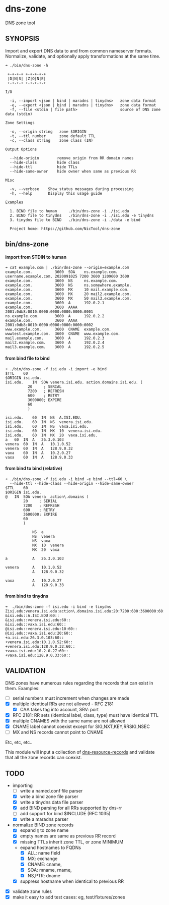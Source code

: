# dns-zone

DNS zone tool

## SYNOPSIS

Import and export DNS data to and from common nameserver formats. Normalize, validate, and optionally apply transformations at the same time.


````
➜ ./bin/dns-zone -h

 +-+-+-+ +-+-+-+-+
 |D|N|S| |Z|O|N|E|
 +-+-+-+ +-+-+-+-+

I/O

  -i, --import <json | bind | maradns | tinydns>   zone data format
  -e, --export <json | bind | maradns | tinydns>   zone data format
  -f, --file <stdin | file path>                   source of DNS zone data (stdin)

Zone Settings

  -o, --origin string   zone $ORIGIN
  -t, --ttl number      zone default TTL
  -c, --class string    zone class (IN)

Output Options

  --hide-origin        remove origin from RR domain names
  --hide-class         hide class
  --hide-ttl           hide TTLs
  --hide-same-owner    hide owner when same as previous RR

Misc

  -v, --verbose    Show status messages during processing
  -h, --help       Display this usage guide

Examples

  1. BIND file to human     ./bin/dns-zone -i ./isi.edu
  2. BIND file to tinydns   ./bin/dns-zone -i ./isi.edu -e tinydns
  3. tinydns file to BIND   ./bin/dns-zone -i ./data -e bind

  Project home: https://github.com/NicTool/dns-zone
````

## bin/dns-zone

#### import from STDIN to human

````
➜ cat example.com | ./bin/dns-zone --origin=example.com
example.com.          3600  SOA    ns.example.com. username.example.com. 2020091025 7200 3600 1209600 3600
example.com.          3600  NS     ns.example.com.
example.com.          3600  NS     ns.somewhere.example.
example.com.          3600  MX     10 mail.example.com.
example.com.          3600  MX     20 mail2.example.com.
example.com.          3600  MX     50 mail3.example.com.
example.com.          3600  A      192.0.2.1
example.com.          3600  AAAA   2001:0db8:0010:0000:0000:0000:0000:0001
ns.example.com.       3600  A      192.0.2.2
example.com.          3600  AAAA   2001:0db8:0010:0000:0000:0000:0000:0002
www.example.com.      3600  CNAME  example.com.
wwwtest.example.com.  3600  CNAME  www.example.com.
mail.example.com.     3600  A      192.0.2.3
mail2.example.com.    3600  A      192.0.2.4
mail3.example.com.    3600  A      192.0.2.5
````

#### from bind file to bind

````
➜ ./bin/dns-zone -f isi.edu -i import -e bind
$TTL    60
$ORIGIN isi.edu.
isi.edu.    IN  SOA venera.isi.edu. action.domains.isi.edu. (
          20     ; SERIAL
          7200   ; REFRESH
          600    ; RETRY
          3600000; EXPIRE
          60
          )

isi.edu.    60  IN  NS  A.ISI.EDU.
isi.edu.    60  IN  NS  venera.isi.edu.
isi.edu.    60  IN  NS  vaxa.isi.edu.
isi.edu.    60  IN  MX  10  venera.isi.edu.
isi.edu.    60  IN  MX  20  vaxa.isi.edu.
a   60  IN  A   26.3.0.103
venera  60  IN  A   10.1.0.52
venera  60  IN  A   128.9.0.32
vaxa    60  IN  A   10.2.0.27
vaxa    60  IN  A   128.9.0.33
````

#### from bind to bind (relative)

````
➜ ./bin/dns-zone -f isi.edu -i bind -e bind --ttl=60 \
  --hide-ttl --hide-class --hide-origin --hide-same-owner
$TTL    60
$ORIGIN isi.edu.
@   IN  SOA venera  action\.domains (
        20     ; SERIAL
        7200   ; REFRESH
        600    ; RETRY
        3600000; EXPIRE
        60
        )

            NS  a
            NS  venera
            NS  vaxa
            MX  10  venera
            MX  20  vaxa

a           A   26.3.0.103

venera      A   10.1.0.52
            A   128.9.0.32

vaxa        A   10.2.0.27
            A   128.9.0.33
````


#### from bind to tinydns

````
➜  ./bin/dns-zone -f isi.edu -i bind -e tinydns
Zisi.edu:venera.isi.edu:action\.domains.isi.edu:20:7200:600:3600000:60:60::
&isi.edu::A.ISI.EDU:60::
&isi.edu::venera.isi.edu:60::
&isi.edu::vaxa.isi.edu:60::
@isi.edu::venera.isi.edu:10:60::
@isi.edu::vaxa.isi.edu:20:60::
+a.isi.edu:26.3.0.103:60::
+venera.isi.edu:10.1.0.52:60::
+venera.isi.edu:128.9.0.32:60::
+vaxa.isi.edu:10.2.0.27:60::
+vaxa.isi.edu:128.9.0.33:60::
````

## VALIDATION

DNS zones have numerous rules regarding the records that can exist in them. Examples:

- [ ] serial numbers must increment when changes are made
- [x] multiple identical RRs are not allowed - RFC 2181
    - [x] CAA takes tag into account, SRV: port
- [x] RFC 2181: RR sets (identical label, class, type) must have identical TTL
- [x] multiple CNAMES with the same name are not allowed
- [x] CNAME label cannot coexist except for SIG,NXT,KEY,RRSIG,NSEC
- [ ] MX and NS records cannot point to CNAME

Etc, etc, etc..

This module will input a collection of [dns-resource-records](https://github.com/NicTool/dns-resource-record) and validate that all the zone records can coexist.


## TODO

- importing
    - [ ] write a named.conf file parser
    - [x] write a bind zone file parser
    - [x] write a tinydns data file parser
    - [x] add BIND parsing for all RRs supported by dns-rr
    - [ ] add support for bind $INCLUDE (RFC 1035)
    - [x] write a maradns parser
- normalize BIND zone records
    - [x] expand `@` to zone name
    - [x] empty names are same as previous RR record
    - [x] missing TTLs inherit zone TTL, or zone MINIMUM
    - expand hostnames to FQDNs
        - [x] ALL: name field
        - [x] MX: exchange
        - [x] CNAME: cname,
        - [x] SOA: mname, rname,
        - [x] NS,PTR: dname
    - [x] suppress hostname when identical to previous RR
- [x] validate zone rules
- [x] make it easy to add test cases: eg, test/fixtures/zones
